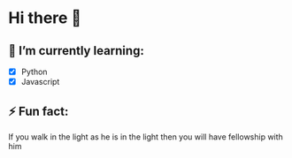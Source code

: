 # Hi there 👋
## 🌱 I’m currently learning:
- [x] Python
- [x] Javascript
## ⚡ Fun fact: 
   If you walk in the light as he is in the light then you will have fellowship with him
<!--
**codeprospect/codeprospect** is a ✨ _special_ ✨ repository because its `README.md` (this file) appears on your GitHub profile.

Here are some ideas to get you started:

- 🔭 I’m currently working on ...
- 🌱 I’m currently learning ...
- 👯 I’m looking to collaborate on ...
- 🤔 I’m looking for help with ...
- 💬 Ask me about ...
- 📫 How to reach me: ...
- 😄 Pronouns: ...
- ⚡ Fun fact: ...
-->
